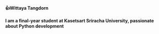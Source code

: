 <h4 align="left"> 👍Wittaya Tangdorn<br><br>I am a final-year student at Kasetsart Sriracha University, passionate about Python development</h4>

###

